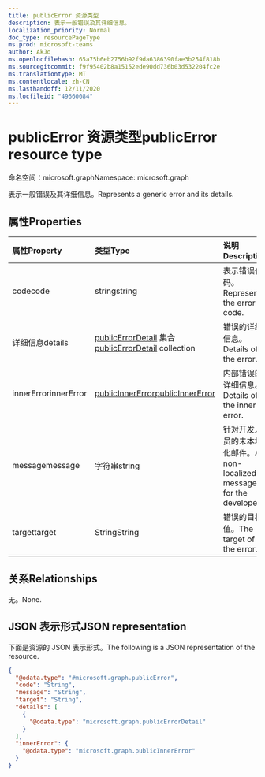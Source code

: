 ```yaml
---
title: publicError 资源类型
description: 表示一般错误及其详细信息。
localization_priority: Normal
doc_type: resourcePageType
ms.prod: microsoft-teams
author: AkJo
ms.openlocfilehash: 65a75b6eb2756b92f9da6386390fae3b254f818b
ms.sourcegitcommit: f9f95402b8a15152ede90dd736b03d532204fc2e
ms.translationtype: MT
ms.contentlocale: zh-CN
ms.lasthandoff: 12/11/2020
ms.locfileid: "49660084"
---
```

# <a name="publicerror-resource-type"></a><span data-ttu-id="3cfdf-103">publicError 资源类型</span><span class="sxs-lookup"><span data-stu-id="3cfdf-103">publicError resource type</span></span>

<span data-ttu-id="3cfdf-104">命名空间：microsoft.graph</span><span class="sxs-lookup"><span data-stu-id="3cfdf-104">Namespace: microsoft.graph</span></span>

<span data-ttu-id="3cfdf-105">表示一般错误及其详细信息。</span><span class="sxs-lookup"><span data-stu-id="3cfdf-105">Represents a generic error and its details.</span></span>

## <a name="properties"></a><span data-ttu-id="3cfdf-106">属性</span><span class="sxs-lookup"><span data-stu-id="3cfdf-106">Properties</span></span>
|<span data-ttu-id="3cfdf-107">属性</span><span class="sxs-lookup"><span data-stu-id="3cfdf-107">Property</span></span>|<span data-ttu-id="3cfdf-108">类型</span><span class="sxs-lookup"><span data-stu-id="3cfdf-108">Type</span></span>|<span data-ttu-id="3cfdf-109">说明</span><span class="sxs-lookup"><span data-stu-id="3cfdf-109">Description</span></span>|
|:---|:---|:---|
|<span data-ttu-id="3cfdf-110">code</span><span class="sxs-lookup"><span data-stu-id="3cfdf-110">code</span></span>|<span data-ttu-id="3cfdf-111">string</span><span class="sxs-lookup"><span data-stu-id="3cfdf-111">string</span></span>| <span data-ttu-id="3cfdf-112">表示错误代码。</span><span class="sxs-lookup"><span data-stu-id="3cfdf-112">Represents the error code.</span></span>
|<span data-ttu-id="3cfdf-113">详细信息</span><span class="sxs-lookup"><span data-stu-id="3cfdf-113">details</span></span>|<span data-ttu-id="3cfdf-114">[publicErrorDetail](publicerrordetail.md) 集合</span><span class="sxs-lookup"><span data-stu-id="3cfdf-114">[publicErrorDetail](publicerrordetail.md) collection</span></span>|<span data-ttu-id="3cfdf-115">错误的详细信息。</span><span class="sxs-lookup"><span data-stu-id="3cfdf-115">Details of the error.</span></span>|
|<span data-ttu-id="3cfdf-116">innerError</span><span class="sxs-lookup"><span data-stu-id="3cfdf-116">innerError</span></span>|[<span data-ttu-id="3cfdf-117">publicInnerError</span><span class="sxs-lookup"><span data-stu-id="3cfdf-117">publicInnerError</span></span>](publicinnererror.md)|<span data-ttu-id="3cfdf-118">内部错误的详细信息。</span><span class="sxs-lookup"><span data-stu-id="3cfdf-118">Details of the inner error.</span></span>|
|<span data-ttu-id="3cfdf-119">message</span><span class="sxs-lookup"><span data-stu-id="3cfdf-119">message</span></span>|<span data-ttu-id="3cfdf-120">字符串</span><span class="sxs-lookup"><span data-stu-id="3cfdf-120">string</span></span>| <span data-ttu-id="3cfdf-121">针对开发人员的未本地化邮件。</span><span class="sxs-lookup"><span data-stu-id="3cfdf-121">A non-localized message for the developer.</span></span>
|<span data-ttu-id="3cfdf-122">target</span><span class="sxs-lookup"><span data-stu-id="3cfdf-122">target</span></span>|<span data-ttu-id="3cfdf-123">String</span><span class="sxs-lookup"><span data-stu-id="3cfdf-123">String</span></span>|<span data-ttu-id="3cfdf-124">错误的目标值。</span><span class="sxs-lookup"><span data-stu-id="3cfdf-124">The target of the error.</span></span>|

## <a name="relationships"></a><span data-ttu-id="3cfdf-125">关系</span><span class="sxs-lookup"><span data-stu-id="3cfdf-125">Relationships</span></span>
<span data-ttu-id="3cfdf-126">无。</span><span class="sxs-lookup"><span data-stu-id="3cfdf-126">None.</span></span>

## <a name="json-representation"></a><span data-ttu-id="3cfdf-127">JSON 表示形式</span><span class="sxs-lookup"><span data-stu-id="3cfdf-127">JSON representation</span></span>
<span data-ttu-id="3cfdf-128">下面是资源的 JSON 表示形式。</span><span class="sxs-lookup"><span data-stu-id="3cfdf-128">The following is a JSON representation of the resource.</span></span>
<!-- {
  "blockType": "resource",
  "@odata.type": "microsoft.graph.publicError"
}
-->
``` json
{
  "@odata.type": "#microsoft.graph.publicError",
  "code": "String",
  "message": "String",
  "target": "String",
  "details": [
    {
      "@odata.type": "microsoft.graph.publicErrorDetail"
    }
  ],
  "innerError": {
    "@odata.type": "microsoft.graph.publicInnerError"
  }
}
```

